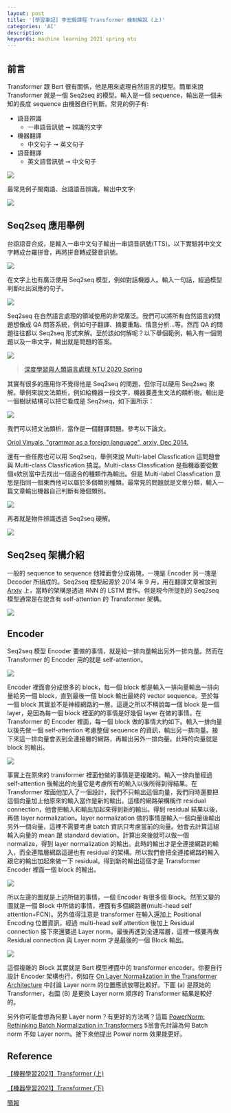 ```yaml
---
layout: post
title: '[學習筆記] 李宏毅課程 Transformer 機制解說 (上)'
categories: 'AI'
description:
keywords: machine learning 2021 spring ntu
---
```


## 前言
Transformer 跟 Bert 很有關係，他是用來處理自然語言的模型。簡單來說 Transformer 就是一個 Seq2seq 的模型。輸入是一個 sequence，輸出是一個未知的長度 sequence 由機器自行判斷。常見的例子有:

- 語音辨識
    -  一串語音訊號 ➞ 辨識的文字
- 機器翻譯
    - 中文句子 ➞ 英文句子
- 語音翻譯
    - 英文語音訊號 ➞ 中文句子

![](https://i.imgur.com/5QxI3eg.png)

最常見例子閩南語、台語語音辨識，輸出中文字:

![](https://i.imgur.com/Tb2Vx21.png)

## Seq2seq 應用舉例
台語語音合成，是輸入一串中文句子輸出一串語音訊號(TTS)。以下實驗將中文文字轉成台羅拼音，再將拼音轉成聲音訊號。

![](https://i.imgur.com/HgGvhHr.png)

在文字上也有廣泛使用 Seq2seq 模型，例如對話機器人。輸入一句話，經過模型判斷吐出回應的句子。

![](https://i.imgur.com/va2TCD5.png)

Seq2seq 在自然語言處理的領域使用的非常廣泛。我們可以將所有自然語言的問題想像成 QA 問答系統，例如句子翻譯、摘要重點、情意分析...等。然而 QA 的問題往往都以 Seq2seq 形式來解。至於該如何解呢？以下舉個範例，輸入有一個問題以及一串文字，輸出就是問題的答案。


![](https://i.imgur.com/Oh9tINh.png)

> [深度學習與人類語言處理 NTU 2020 Spring](https://speech.ee.ntu.edu.tw/~hylee/dlhlp/2020-spring.html)

其實有很多的應用你不覺得他是 Seq2seq 的問題，但你可以硬用 Seq2seq 來解。舉例來說文法頗析，例如給機器一段文字，機器要產生文法的頗析樹。輸出是一個樹狀結構可以把它看成是 Seq2seq，如下圖所示：

![](https://i.imgur.com/2GTag7P.png)

我們可以把文法頗析，當作是一個翻譯問題。參考以下論文。

[Oriol Vinyals, "grammar as a foreign language", arxiv, Dec 2014.](https://arxiv.org/abs/1412.7449)

還有一些任務也可以用 Seq2seq，舉例來說 Multi-label Classfication 這問題會與 Multi-class Classfication 搞混。Multi-class Classfication 是指機器要從數個x欸別當中去找出一個適合的種類作為輸出。但是 Multi-label Classfication 意思是指同一個東西他可以屬於多個類別種類。最常見的問題就是文章分類，輸入一篇文章輸出機器自己判斷有幾個類別。

![](https://i.imgur.com/5FZpsG6.png)

再者就是物件辨識透過 Seq2seq 硬解。

![](https://i.imgur.com/W6MiVna.png)

## Seq2seq 架構介紹
一般的 sequence to sequence 他裡面會分成兩塊，一塊是 Encoder 另一塊是 Decoder 所組成的。Seq2seq 模型起源於 2014 年 9 月，用在翻譯文章被放到 [Arxiv](https://arxiv.org/abs/1409.3215) 上，當時的架構是透過 RNN 的 LSTM 實作。但是現今所提到的 Seq2seq 模型通常是在說含有 self-attention 的 Transformer 架構。

![](https://i.imgur.com/1haQ3V0.png)

## Encoder
Seq2seq 模型 Encoder 要做的事情，就是給一排向量輸出另外一排向量。然而在 Transformer 的 Encoder 用的就是 self-attention。

![](https://i.imgur.com/sZCko0m.png)

Encoder 裡面會分成很多的 block，每一個 block 都是輸入一排向量輸出一排向量給另一個 block，直到最後一個 block 輸出最終的 vector sequence。至於每一個 block 其實並不是神經網路的一層。這邊之所以不稱說每一個 block 是一個 layer，是因為每一個 block 裡面的的事情是好幾個 layer 在做的事情。在 Transformer 的 Encoder 裡面，每一個 block 做的事情大約如下。輸入一排向量以後先做一個 self-attention 考慮整個 sequence 的資訊，輸出另一排向量。接下來這一排向量會丟到全連接層的網路，再輸出另外一排向量。此時的向量就是 block 的輸出。

![](https://i.imgur.com/xlZJYjf.png)

事實上在原來的 transformer 裡面他做的事情是更複雜的。輸入一排向量經過 self-attention 後輸出的向量它是考慮所有的輸入以後所得到得結果。在 Transformer 裡面他加入了一個設計，我們不只輸出這個向量，我們同時還要把這個向量加上他原來的輸入當作是新的輸出。這樣的網路架構稱作 residual connection，他會把輸入和輸出加起來得到新的輸出。得到 residual 結果以後，再做 layer normalization。layer normalization 做的事情是輸入一個向量後輸出另外一個向量，這裡不需要考慮 batch 資訊只考慮當前的向量。他會去計算這組輸入向量的 mean 跟 standard deviation。計算出來後就可以做一個 normalize，得到 layer normalization 的輸出。此時的輸出才是全連接網路的輸入，而全連階層網路這邊也有 residual 的架構。所以我們會把全連接網路的輸入跟它的輸出加起來做一下 residual。得到新的輸出這個才是 Transformer Encoder 裡面一個 block 的輸出。

![](https://i.imgur.com/YBDYxf0.png)

所以左邊的圖就是上述所做的事情，一個 Encoder 有很多個 Block。然而又變的圖就是一個 Block 中所做的事情，裡面有多個網路層(multi-head self attention+FCN)。另外值得注意是 transformer 在輸入還加上 Positional Encoding 位置資訊，經過 multi-head self attention 後加上 Residual connection 接下來還要過 Layer norm。最後再進到全連階層，這裡一樣要再做 Residual connection 與 Layer norm 才是最後的一個 Block 輸出。

![](https://i.imgur.com/4GrIjMj.png)

這個複雜的 Block 其實就是 Bert 模型裡面中的 transformer encoder。你要自行設計 Encoder 架構也行，例如在 [On Layer Normalization in the Transformer Architecture](https://arxiv.org/abs/2002.04745) 中討論 Layer norm 的位置應該放哪比較好。下圖 (a) 是原始的 Transformer，右圖 (B) 是更換 Layer norm 順序的 Transformer 結果是較好的。

另外你可能會想為何要 Layer norm？有更好的方法嗎？這篇 [PowerNorm: Rethinking Batch Normalization in Transformers](https://arxiv.org/abs/2003.07845) 5翁會先討論為何 Batch norm 不如 Layer norm。接下來他提出 Power norm 效果能更好。

## Reference
[【機器學習2021】Transformer (上)](https://www.youtube.com/watch?v=n9TlOhRjYoc)

[【機器學習2021】Transformer (下)](https://www.youtube.com/watch?v=N6aRv06iv2g)

[簡報](https://speech.ee.ntu.edu.tw/~hylee/ml/ml2021-course-data/seq2seq_v9.pdf)